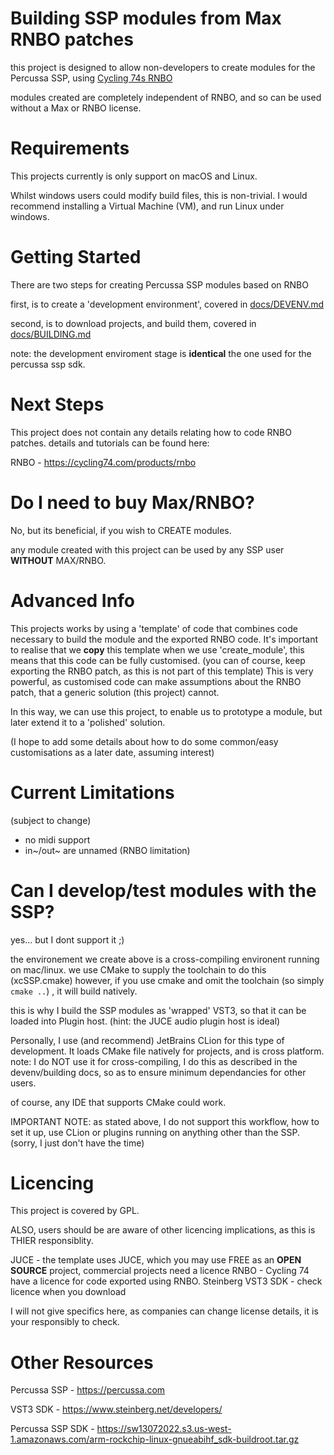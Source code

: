 # Building SSP modules from Max RNBO patches

this project is designed to allow non-developers to create modules for the Percussa SSP,  using  [Cycling 74s RNBO](https://cycling74.com/products/rnbo)

modules created are completely independent of RNBO, and so can be used without a Max or RNBO license.


# Requirements

This projects currently is only support on macOS and Linux.

Whilst windows users could modify build files, this is non-trivial.
I would recommend installing a Virtual Machine (VM), and run Linux under windows.


# Getting Started

There are two steps for creating Percussa SSP modules based on RNBO

first, is to create a 'development environment', covered in [docs/DEVENV.md](docs/DEVENV.md)

second, is to download projects, and build them, covered in [docs/BUILDING.md](docs/BUILDING.md)


note: the development enviroment stage is **identical** the one used for the percussa ssp sdk.


# Next Steps

This project does not contain any details relating how to code RNBO patches.
details and tutorials can be found here:

RNBO - https://cycling74.com/products/rnbo


# Do I need to buy Max/RNBO?

No, but its beneficial, if you wish to CREATE modules.

any module created with this project can be used by any SSP user **WITHOUT** MAX/RNBO.






# Advanced Info 

This projects works by using a 'template' of code that combines code necessary to build the module and the exported RNBO code.
It's important to realise that we **copy** this template when we use 'create_module', this means that this code can be fully customised.
(you can of course, keep exporting the RNBO patch, as this is not part of this template)
This is very powerful, as customised code can make assumptions about the RNBO patch, that a generic solution (this project) cannot.

In this way, we can use this project, to enable us to prototype a module, but later extend it to a 'polished' solution.


(I hope to add some details about how to do some common/easy customisations as a later date, assuming interest)


# Current Limitations 
(subject to change)
- no midi support
- in~/out~ are unnamed (RNBO limitation) 



# Can I develop/test modules with the SSP?

yes... but I dont support it ;) 

the environement we create above is a cross-compiling environent running on mac/linux.
we use CMake to supply the toolchain to do this (xcSSP.cmake)
however, if you use cmake and omit the toolchain (so simply `cmake ..`) , it will build natively.

this is why I build the SSP modules as 'wrapped' VST3, so that it can be loaded into Plugin host.
(hint: the JUCE audio plugin host is ideal)


Personally, I use (and recommend) JetBrains CLion for this type of development. It loads CMake file natively for projects, and is cross platform.
note: I do NOT use it for cross-compiling, I do this as described in the devenv/building docs, so as to ensure minimum dependancies for other users.

of course, any IDE that supports CMake could work.

IMPORTANT NOTE: as stated above, I do not support this workflow, how to set it up, use CLion or plugins running on anything other than the SSP.
(sorry, I just don't have the time)


# Licencing 
This project is covered by GPL.

ALSO, users should be are aware of other licencing implications, as this is THIER responsiblity.

JUCE - the template uses JUCE, which you may use FREE as an **OPEN SOURCE** project, commercial projects need a licence
RNBO - Cycling 74 have a licence for code exported using RNBO.
Steinberg VST3 SDK - check licence when you download

I will not give specifics here, as companies can change license details, it is your responsibly to check.


# Other Resources


Percussa SSP - https://percussa.com

VST3 SDK - https://www.steinberg.net/developers/

Percussa SSP SDK - https://sw13072022.s3.us-west-1.amazonaws.com/arm-rockchip-linux-gnueabihf_sdk-buildroot.tar.gz

